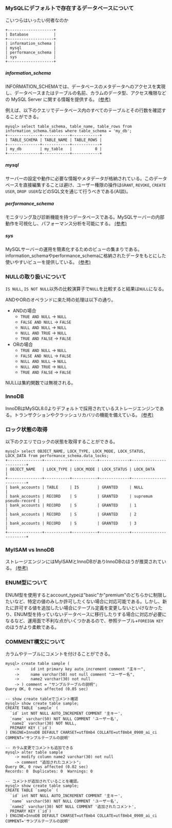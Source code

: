 ### MySQLにデフォルトで存在するデータベースについて
こいつらはいったい何者なのか
```
+--------------------+
| Database           |
+--------------------+
| information_schema |
| mysql              |
| performance_schema |
| sys                |
+--------------------+
```
##### information_schema
INFORMATION_SCHEMAでは、データベースのメタデータへのアクセスを実現し、データベースまたはテーブルの名前、カラムのデータ型、アクセス権限などの MySQL Server に関する情報を提供する。
[(参考)](https://dev.mysql.com/doc/refman/8.0/ja/information-schema.html)


例えば、以下のクエリでデータベース内のすべてのテーブルとその行数を確認することができる。
```
mysql> select table_schema, table_name, table_rows from information_schema.tables where table_schema = 'my_db';
+--------------+------------+------------+
| TABLE_SCHEMA | TABLE_NAME | TABLE_ROWS |
+--------------+------------+------------+
| my_db        | my_table   |          0 |
+--------------+------------+------------+
```

##### mysql
サーバーの設定や動作に必要な情報やメタデータが格納されている。このデータベースを直接編集することは避け、ユーザー権限の操作は`GRANT`, `REVOKE`, `CREATE USER`, `DROP USER`などのSQL文を通じて行うべきである(AI談)。

##### performance_schema
モニタリング及び診断機能を持つデータベースである。MySQLサーバーの内部動作を可視化し、パフォーマンス分析を可能にする。
[(参考)](https://dev.mysql.com/doc/refman/8.0/ja/performance-schema.html)

##### sys
MySQLサーバーの運用を簡素化するためのビューの集まりである。information_schemaやperformance_schemaに格納されたデータをもとにした使いやすいビューを提供している。
[(参考)](https://dev.mysql.com/doc/refman/8.0/ja/sys-schema.html)

### NULLの取り扱いについて
`IS NULL`, `IS NOT NULL`以外の比較演算子で`NULL`を比較すると結果は`NULL`になる。

ANDやORのオペランドに来た時の処理は以下の通り。
- ANDの場合
  - `TRUE AND NULL` -> `NULL`
  - `FALSE AND NULL` -> `FALSE`
  - `NULL AND NULL` -> `NULL`
  - `NULL AND TRUE` -> `NULL`
  - `TRUE AND FALSE` -> `FALSE`
- ORの場合
  - `TRUE AND NULL` -> `NULL`
  - `FALSE AND NULL` -> `FALSE`
  - `NULL AND NULL` -> `NULL`
  - `NULL AND TRUE` -> `NULL`
  - `TRUE AND FALSE` -> `FALSE`

NULLは集約関数では無視される。

### InnoDB
InnoDBはMySQL8.0よりデフォルトで採用されているストレージエンジンである。トランザクションやクラッシュリカバリの機能を備えている。
[(参考)](https://dev.mysql.com/doc/refman/8.0/ja/innodb-introduction.html)

### ロック状態の取得
以下のクエリでロックの状態を取得することができる。
```
mysql> select OBJECT_NAME, LOCK_TYPE, LOCK_MODE, LOCK_STATUS, LOCK_DATA from performance_schema.data_locks;
+---------------+-----------+-----------+-------------+------------------------+
| OBJECT_NAME   | LOCK_TYPE | LOCK_MODE | LOCK_STATUS | LOCK_DATA              |
+---------------+-----------+-----------+-------------+------------------------+
| bank_accounts | TABLE     | IS        | GRANTED     | NULL                   |
| bank_accounts | RECORD    | S         | GRANTED     | supremum pseudo-record |
| bank_accounts | RECORD    | S         | GRANTED     | 1                      |
| bank_accounts | RECORD    | S         | GRANTED     | 2                      |
| bank_accounts | RECORD    | S         | GRANTED     | 3                      |
+---------------+-----------+-----------+-------------+------------------------+
```

### MyISAM vs InnoDB
ストレージエンジンにはMyISAMとInnoDBがありInnoDBのほうが推奨されている。
[(参考)](https://blogs.oracle.com/mysql-jp/post/still-using-myisam-it-is-time-to-switch-to-innodb-jp)

### ENUM型について
ENUM型を使用するとaccount_typeは"basic"か"premium"のどちらかに制限したいなど、特定の値のみしか許可したくない場合に対応可能である。しかし、新たに許可する値を追加したい場合にテーブル定義を変更しないといけなかったり、ENUM型を持っていないデータベースに移行したりする場合に対応が必要になるなど、運用面で不利な点がいくつかあるので、参照テーブル+`FOREIGN KEY`のほうがより柔軟である。

### COMMENT構文について
カラムやテーブルにコメントを付けることができる。
```
mysql> create table sample (
    ->     id int primary key auto_increment comment "主キー",
    ->     name varchar(50) not null comment "ユーザー名",
    ->     name2 varchar(30) not null
    -> ) comment = "サンプルテーブルの説明";
Query OK, 0 rows affected (0.05 sec)

-- show create tableでコメント確認
mysql> show create table sample;
CREATE TABLE `sample` (
  `id` int NOT NULL AUTO_INCREMENT COMMENT '主キー',
  `name` varchar(50) NOT NULL COMMENT 'ユーザー名',
  `name2` varchar(30) NOT NULL,
  PRIMARY KEY (`id`)
) ENGINE=InnoDB DEFAULT CHARSET=utf8mb4 COLLATE=utf8mb4_0900_ai_ci COMMENT='サンプルテーブルの説明'

-- カラム変更でコメントも追加できる
mysql> alter table sample
    -> modify column name2 varchar(30) not null
    -> comment "追加されたコメント";
Query OK, 0 rows affected (0.02 sec)
Records: 0  Duplicates: 0  Warnings: 0

-- コメントが追加されていることを確認。
mysql> show create table sample;
CREATE TABLE `sample` (
  `id` int NOT NULL AUTO_INCREMENT COMMENT '主キー',
  `name` varchar(50) NOT NULL COMMENT 'ユーザー名',
  `name2` varchar(30) NOT NULL COMMENT '追加されたコメント',
  PRIMARY KEY (`id`)
) ENGINE=InnoDB DEFAULT CHARSET=utf8mb4 COLLATE=utf8mb4_0900_ai_ci COMMENT='サンプルテーブルの説明'
```